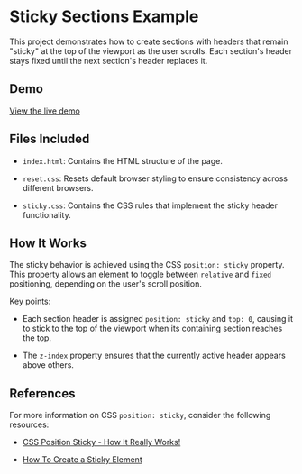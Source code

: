 # Sticky Sections Example

This project demonstrates how to create sections with headers that remain "sticky" at the top of the viewport as the user scrolls. Each section's header stays fixed until the next section's header replaces it.

## Demo

[View the live demo](https://prof-anderson-uc.github.io/sticky-sections/)

## Files Included

- `index.html`: Contains the HTML structure of the page.

- `reset.css`: Resets default browser styling to ensure consistency across different browsers.

- `sticky.css`: Contains the CSS rules that implement the sticky header functionality.

## How It Works

The sticky behavior is achieved using the CSS `position: sticky` property. This property allows an element to toggle between `relative` and `fixed` positioning, depending on the user's scroll position.

Key points:

- Each section header is assigned `position: sticky` and `top: 0`, causing it to stick to the top of the viewport when its containing section reaches the top.

- The `z-index` property ensures that the currently active header appears above others.

## References

For more information on CSS `position: sticky`, consider the following resources:

- [CSS Position Sticky - How It Really Works!](https://elad.medium.com/css-position-sticky-how-it-really-works-54cd01dc2d46)

- [How To Create a Sticky Element](https://www.w3schools.com/howto/howto_css_sticky_element.asp)
